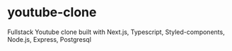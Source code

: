 # youtube-clone
Fullstack Youtube clone built with Next.js, Typescript, Styled-components, Node.js, Express, Postgresql
